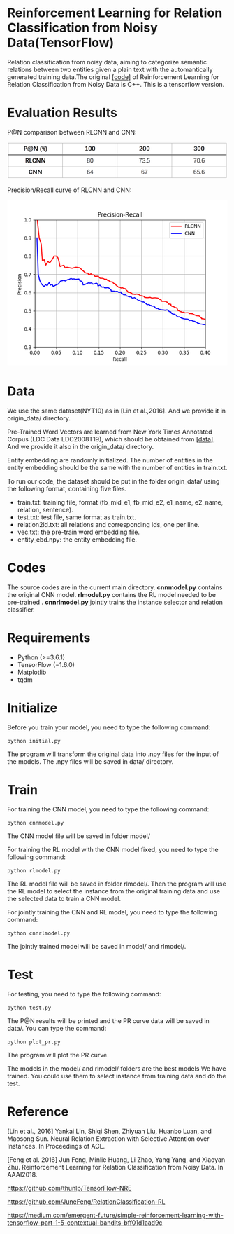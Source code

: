# Reinforcement Learning for Relation Classification from Noisy Data(TensorFlow)
Relation classification from noisy data, aiming to categorize semantic relations between two entities given a plain text with the automantically generated training data.The original [[code]](https://github.com/JuneFeng/RelationClassification-RL) of Reinforcement Learning for Relation Classification from Noisy Data is C++. This is a tensorflow version.

# Evaluation Results
P@N comparison between RLCNN and CNN:

![](./image/PN_table.png)

Precision/Recall curve of RLCNN and CNN:

![](./image/PR_curve.png)


# Data
We use the same dataset(NYT10) as in [Lin et al.,2016]. And we provide it in origin_data/ directory.

Pre-Trained Word Vectors are learned from New York Times Annotated Corpus (LDC Data LDC2008T19), which should be obtained from [[data]](https://catalog.ldc.upenn.edu/LDC2008T19). And we provide it also in the origin_data/ directory.

Entity embedding are randomly initialized. The number of entities in the entity embedding should be the same with the number of entities in train.txt.

To run our code, the dataset should be put in the folder origin_data/ using the following format, containing five files.

- train.txt: training file, format (fb_mid_e1, fb_mid_e2, e1_name, e2_name, relation, sentence).
- test.txt: test file, same format as train.txt.
- relation2id.txt: all relations and corresponding ids, one per line.
- vec.txt: the pre-train word embedding file.
- entity_ebd.npy: the entity embedding file.

# Codes
The source codes are in the current main directory. **cnnmodel.py** contains the original CNN model. **rlmodel.py** contains the RL model needed to be pre-trained . **cnnrlmodel.py** jointly trains the instance selector and relation classifier.

# Requirements
- Python (>=3.6.1)
- TensorFlow (=1.6.0)
- Matplotlib
- tqdm

# Initialize

Before you train your model, you need to type the following command:

	python initial.py
The program will transform the original data into .npy files for the input of the models. The .npy files will be saved in data/ directory.

# Train
For training the CNN model, you need to type the following command:

	python cnnmodel.py
The CNN model file will be saved in folder model/

For training the RL model with the CNN model fixed, you need to type the following command:

	python rlmodel.py
The RL model file will be saved in folder rlmodel/. Then the program will use the RL model to select the instance from the original training data and use the selected data to train a CNN model.

For jointly training the CNN and RL model, you need to type the following command:

	python cnnrlmodel.py
The jointly trained model will be saved in model/ and rlmodel/.




# Test
For testing, you need to type the following command:

	python test.py
The P@N results will be printed and the PR curve data will be saved in data/. You can type the command:

	python plot_pr.py
The program will plot the PR curve.

The models in the model/ and rlmodel/ folders are the best models We have trained. You could use them to select instance from training data and do the test.

# Reference

[Lin et al., 2016] Yankai Lin, Shiqi Shen, Zhiyuan Liu, Huanbo Luan, and Maosong Sun. Neural Relation Extraction with Selective Attention over Instances. In Proceedings of ACL.

[Feng et al. 2016] Jun Feng, Minlie Huang, Li Zhao, Yang Yang, and Xiaoyan Zhu. Reinforcement Learning for Relation Classification from Noisy Data. In AAAI2018.

https://github.com/thunlp/TensorFlow-NRE

https://github.com/JuneFeng/RelationClassification-RL

https://medium.com/emergent-future/simple-reinforcement-learning-with-tensorflow-part-1-5-contextual-bandits-bff01d1aad9c
